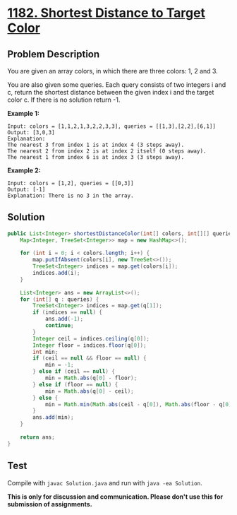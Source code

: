 # [1182. Shortest Distance to Target Color][title]

## Problem Description

You are given an array colors, in which there are three colors: 1, 2 and 3.

You are also given some queries. Each query consists of two integers i and c, return the shortest distance between the given index i and the target color c. If there is no solution return -1.

**Example 1:**

```
Input: colors = [1,1,2,1,3,2,2,3,3], queries = [[1,3],[2,2],[6,1]]
Output: [3,0,3]
Explanation: 
The nearest 3 from index 1 is at index 4 (3 steps away).
The nearest 2 from index 2 is at index 2 itself (0 steps away).
The nearest 1 from index 6 is at index 3 (3 steps away).
```

**Example 2:**

```
Input: colors = [1,2], queries = [[0,3]]
Output: [-1]
Explanation: There is no 3 in the array.
```

## Solution

```java
public List<Integer> shortestDistanceColor(int[] colors, int[][] queries) {
    Map<Integer, TreeSet<Integer>> map = new HashMap<>();
    
    for (int i = 0; i < colors.length; i++) {
        map.putIfAbsent(colors[i], new TreeSet<>());
        TreeSet<Integer> indices = map.get(colors[i]);
        indices.add(i);
    }
    
    List<Integer> ans = new ArrayList<>();
    for (int[] q : queries) {
        TreeSet<Integer> indices = map.get(q[1]);
        if (indices == null) {
            ans.add(-1);
            continue;
        }
        Integer ceil = indices.ceiling(q[0]);
        Integer floor = indices.floor(q[0]);
        int min;
        if (ceil == null && floor == null) {
            min = -1;
        } else if (ceil == null) {
            min = Math.abs(q[0] - floor);
        } else if (floor == null) {
            min = Math.abs(q[0] - ceil);
        } else {
            min = Math.min(Math.abs(ceil - q[0]), Math.abs(floor - q[0]));
        }
        ans.add(min);
    }
    
    return ans;
}
```

## Test

Compile with `javac Solution.java` and run with `java -ea Solution`.

**This is only for discussion and communication. Please don't use this for submission of assignments.**

[title]: https://leetcode.com/problems/shortest-distance-to-target-color/